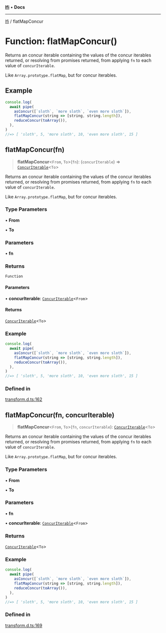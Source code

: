 [**lfi**](../readme.md) • **Docs**

---

[lfi](../globals.md) / flatMapConcur

# Function: flatMapConcur()

Returns an concur iterable containing the values of the concur iterables
returned, or resolving from promises returned, from applying `fn` to each value
of `concurIterable`.

Like `Array.prototype.flatMap`, but for concur iterables.

## Example

```js
console.log(
  await pipe(
    asConcur([`sloth`, `more sloth`, `even more sloth`]),
    flatMapConcur(string => [string, string.length]),
    reduceConcur(toArray()),
  ),
)
//=> [ 'sloth', 5, 'more sloth', 10, 'even more sloth', 15 ]
```

## flatMapConcur(fn)

> **flatMapConcur**\<`From`, `To`\>(`fn`): (`concurIterable`) =>
> [`ConcurIterable`](../type-aliases/ConcurIterable.md)\<`To`\>

Returns an concur iterable containing the values of the concur iterables
returned, or resolving from promises returned, from applying `fn` to each value
of `concurIterable`.

Like `Array.prototype.flatMap`, but for concur iterables.

### Type Parameters

• **From**

• **To**

### Parameters

• **fn**

### Returns

`Function`

#### Parameters

• **concurIterable**:
[`ConcurIterable`](../type-aliases/ConcurIterable.md)\<`From`\>

#### Returns

[`ConcurIterable`](../type-aliases/ConcurIterable.md)\<`To`\>

### Example

```js
console.log(
  await pipe(
    asConcur([`sloth`, `more sloth`, `even more sloth`]),
    flatMapConcur(string => [string, string.length]),
    reduceConcur(toArray()),
  ),
)
//=> [ 'sloth', 5, 'more sloth', 10, 'even more sloth', 15 ]
```

### Defined in

[transform.d.ts:162](https://github.com/TomerAberbach/lfi/blob/c9ef1bf4d1040d7f49c52b70b358c019e55f524d/src/operations/transform.d.ts#L162)

## flatMapConcur(fn, concurIterable)

> **flatMapConcur**\<`From`, `To`\>(`fn`, `concurIterable`):
> [`ConcurIterable`](../type-aliases/ConcurIterable.md)\<`To`\>

Returns an concur iterable containing the values of the concur iterables
returned, or resolving from promises returned, from applying `fn` to each value
of `concurIterable`.

Like `Array.prototype.flatMap`, but for concur iterables.

### Type Parameters

• **From**

• **To**

### Parameters

• **fn**

• **concurIterable**:
[`ConcurIterable`](../type-aliases/ConcurIterable.md)\<`From`\>

### Returns

[`ConcurIterable`](../type-aliases/ConcurIterable.md)\<`To`\>

### Example

```js
console.log(
  await pipe(
    asConcur([`sloth`, `more sloth`, `even more sloth`]),
    flatMapConcur(string => [string, string.length]),
    reduceConcur(toArray()),
  ),
)
//=> [ 'sloth', 5, 'more sloth', 10, 'even more sloth', 15 ]
```

### Defined in

[transform.d.ts:169](https://github.com/TomerAberbach/lfi/blob/c9ef1bf4d1040d7f49c52b70b358c019e55f524d/src/operations/transform.d.ts#L169)
